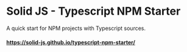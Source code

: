 # Solid JS - Typescript NPM Starter

A quick start for NPM projects with Typescript sources.



#### https://solid-js.github.io/typescript-npm-starter/